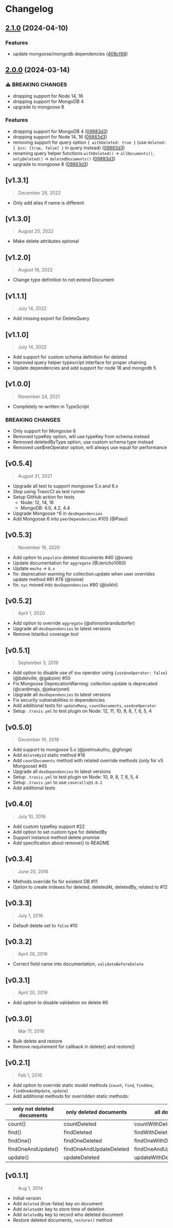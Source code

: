 # Changelog


## [2.1.0](https://github.com/emiljanitzek/mongoose-delete-ts/compare/v2.0.0...v2.1.0) (2024-04-10)


### Features

* update mongoose/mongodb dependencies ([408cf68](https://github.com/emiljanitzek/mongoose-delete-ts/commit/408cf684506e135f16abf1d5eb5da127a76983b5))

## [2.0.0](https://github.com/emiljanitzek/mongoose-delete-ts/compare/v1.1.1...v2.0.0) (2024-03-14)


### ⚠ BREAKING CHANGES

* dropping support for Node 14, 16
* dropping support for MongoDB 4
* upgrade to mongoose 8

### Features

* dropping support for MongoDB 4 ([09883d3](https://github.com/emiljanitzek/mongoose-delete-ts/commit/09883d38da5e9314ea3c0f5a3ae4012c8c046907))
* dropping support for Node 14, 16 ([09883d3](https://github.com/emiljanitzek/mongoose-delete-ts/commit/09883d38da5e9314ea3c0f5a3ae4012c8c046907))
* removing support for query option `{ withDeleted: true }` (use `deleted: { $in: [true, false] }` in query instead) ([09883d3](https://github.com/emiljanitzek/mongoose-delete-ts/commit/09883d38da5e9314ea3c0f5a3ae4012c8c046907))
* renaming query helper functions `withDeleted()` -&gt; `allDocuments()`, `onlyDeleted()` -> `deletedDocuments()` ([09883d3](https://github.com/emiljanitzek/mongoose-delete-ts/commit/09883d38da5e9314ea3c0f5a3ae4012c8c046907))
* upgrade to mongoose 8 ([09883d3](https://github.com/emiljanitzek/mongoose-delete-ts/commit/09883d38da5e9314ea3c0f5a3ae4012c8c046907))

## [v1.3.1]
> December 28, 2022

- Only add alias if name is different

## [v1.3.0]
> August 25, 2022

- Make delete attributes optional

## [v1.2.0]
> August 16, 2022

- Change type definition to not extend Document

## [v1.1.1]
> July 14, 2022

- Add missing export for DeleteQuery

## [v1.1.0]
> July 14, 2022

- Add support for custom schema definition for deleted
- Improved query helper typescript interface for proper chaining
- Update dependencies and add support for node 18 and mongodb 5

## [v1.0.0]
> November 24, 2021
- Completely re-written in TypeScript

### BREAKING CHANGES
- Only support for Mongoose 6
- Removed typeKey option, will use typeKey from schema instead
- Removed deletedByType option, use custom schema type instead
- Removed use$neOperator option, will always use equal for performance

## [v0.5.4]
> August 31, 2021

- Upgrade all test to support mongoose 5.x and 6.x
- Stop using TravicCI as test runner
- Setup GitHub action for tests 
  - Node: 12, 14, 16
  - MongoDB: 4.0, 4.2, 4.4
- Upgrade Mongoose ^6 in `devDependencies`
- Add Mongoose 6 into `peerDependencies` #105 (@Paso)

## [v0.5.3]
> November 19, 2020

- Add option to `populate` deleted documents #40 (@sven)
- Update documentation for `aggregate` (@Jericho1060)
- Update `mocha` -> `8.x`
- fix: deprecation warning for collection.update when user overrides update method #81 #78 (@nsine)
- fix: `nyc` moved into `devDependencies` #80 (@isikhi)

## [v0.5.2]
> April 1, 2020

- Add option to override `aggregate` (@shimonbrandsdorfer)
- Upgrade all `devDependencies` to latest versions
- Remove Istanbul coverage tool 


## [v0.5.1]
> September 3, 2019

- Add option to disable use of `$ne` operator using `{use$neOperator: false}` (@bdelville, @gabzim) #50
- Fix Mongoose DeprecationWarning: collection.update is deprecated (@cardimajs, @jebarjonet)
- Upgrade all `devDependencies` to latest versions
- Fix security vulnerabilities in dependencies
- Add additional tests for `updateMany`, `countDocuments`, `use$neOperator`
- Setup `.travis.yml` to test plugin on Node: 12, 11, 10, 9, 8, 7, 6, 5, 4

## [v0.5.0]
> December 10, 2018

- Add support to mongoose 5.x (@joelmukuthu, @gforge)
- Add `deleteById` static method #16
- Add `countDocuments` method with related override methods (only for v5 Mongoose) #45
- Upgrade all `devDependencies` to latest versions
- Setup `.travis.yml` to test plugin on Node: 10, 9, 8, 7, 6, 5, 4
- Setup `.travis.yml` to use `coveralls@3.0.2`
- Add additional tests

## [v0.4.0]
> July 10, 2016

- Add custom typeKey support #22
- Add option to set custom type for deletedBy
- Support instance method delete promise
- Add specification about remove() to README

## [v0.3.4]
> June 20, 2016

- Methods override fix for existent DB #11
- Option to create indexes for deleted, deletedAt, deletedBy, related to #12

## [v0.3.3]
> July 1, 2016

- Default delete set to `false` #10

## [v0.3.2]
> April 26, 2016

- Correct field name into documentation, `validateBeforeDelete`

## [v0.3.1]
> April 20, 2016

- Add option to disable validation on delete #6

## [v0.3.0]
> Mar 11, 2016

- Bulk delete and restore
- Remove requirement for callback in delete() and restore()

## [v0.2.1]
> Feb 1, 2016

- Add option to override static model methods (`count`, `find`, `findOne`, `findOneAndUpdate`, `update`)
- Add additional methods for overridden static methods:

 | only not deleted documents | only deleted documents  | all documents               |
|----------------------------|-------------------------|-----------------------------|
| count()                    | countDeleted            | countWithDeleted            |
| find()                     | findDeleted             | findWithDeleted             |
| findOne()                  | findOneDeleted          | findOneWithDeleted          |
| findOneAndUpdate()         | findOneAndUpdateDeleted | findOneAndUpdateWithDeleted |
| update()                   | updateDeleted           | updateWithDeleted           |



## [v0.1.1]
> Aug 1, 2014

- Initial version
- Add `deleted` (true-false) key on document
- Add `deletedAt` key to store time of deletion
- Add `deletedBy` key to record who deleted document
- Restore deleted documents, `restore()` method
